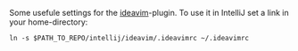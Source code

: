 Some usefule settings for the [ideavim](https://github.com/JetBrains/ideavim)-plugin.
To use it in IntelliJ set a link in your home-directory:

`ln -s $PATH_TO_REPO/intellij/ideavim/.ideavimrc ~/.ideavimrc`
